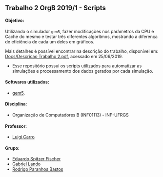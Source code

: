 Trabalho 2 OrgB 2019/1 - Scripts
-------------------------

#### Objetivo:
Utilizando o simulador ```gem5```, fazer modificações nos parâmetros da CPU e Cache do mesmo e testar três diferentes algorítmos, mostrando a diferença de eficiência de cada um deles em gráficos.

Mais detalhes é possível encontrar na descrição do trabalho, disponível em: [Docs/Descricao Trabalho 2.pdf](Docs/Descricao%20Trabalho%202.pdf), acessado em 25/06/2019.

- Esse repositório possui os scripts utilizados para automatizar as simulações e processamento dos dados gerados por cada simulação.

#### Softwares utilizados:
- [gem5](http://gem5.org/Main_Page).

#### Disciplina:
- Organização de Computadores B (INF01113) - INF-UFRGS

#### Professor:
- [Luigi Carro](http://www.inf.ufrgs.br/~carro/)

#### Grupo:

- [Eduardo Spitzer Fischer](https://github.com/eduardofischer/)
- [Gabriel Lando](https://github.com/gabriel-lando/)
- [Rodrigo Paranhos Bastos](https://github.com/ropbastos/)